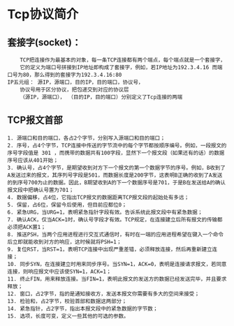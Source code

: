 # Tcp协议简介
## 套接字(socket)：
		TCP把连接作为最基本的对象，每一条TCP连接都有两个端点，每个端点就是一个套接字，
		它的定义为端口号拼接到IP地址即构成了套接字，例如，若IP地址为192.3.4.16 而端口号为80，那么得到的套接字为192.3.4.16:80	
	IP五元组： 源IP，源端口，目的IP，目的端口，协议号，
		协议号用于区分协议，把包递交到对应的协议层
		（源IP，源端口）， （目的IP，目的端口）分别定义了Tcp连接的两端

## TCP报文首部
	1. 源端口和目的端口，各占2个字节，分别写入源端口和目的端口；
	2. 序号，占4个字节，TCP连接中传送的字节流中的每个字节都按顺序编号。例如，一段报文的序号字段值是 301 ，而携带的数据共有100字段，显然下一个报文段（如果还有的话）的数据序号应该从401开始；
	3. 确认号，占4个字节，是期望收到对方下一个报文的第一个数据字节的序号。例如，B收到了A发送过来的报文，其序列号字段是501，而数据长度是200字节，这表明B正确的收到了A发送的到序号700为止的数据。因此，B期望收到A的下一个数据序号是701，于是B在发送给A的确认报文段中把确认号置为701；
	4. 数据偏移，占4位，它指出TCP报文的数据距离TCP报文段的起始处有多远；
	5. 保留，占6位，保留今后使用，但目前应都位0；
	6. 紧急URG，当URG=1，表明紧急指针字段有效。告诉系统此报文段中有紧急数据；
	7. 确认ACK，仅当ACK=1时，确认号字段才有效。TCP规定，在连接建立后所有报文的传输都必须把ACK置1；
	8. 推送PSH，当两个应用进程进行交互式通信时，有时在一端的应用进程希望在键入一个命令后立即就能收到对方的响应，这时候就将PSH=1；
	9. 复位RST，当RST=1，表明TCP连接中出现严重差错，必须释放连接，然后再重新建立连接；
	10. 同步SYN，在连接建立时用来同步序号。当SYN=1，ACK=0，表明是连接请求报文，若同意连接，则响应报文中应该使SYN=1，ACK=1；
	11. 终止FIN，用来释放连接。当FIN=1，表明此报文的发送方的数据已经发送完毕，并且要求释放；
	12. 窗口，占2字节，指的是通知接收方，发送本报文你需要有多大的空间来接受；
	13. 检验和，占2字节，校验首部和数据这两部分；
	14. 紧急指针，占2字节，指出本报文段中的紧急数据的字节数；
	15. 选项，长度可变，定义一些其他的可选的参数。

